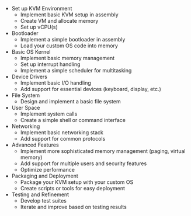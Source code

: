 - Set up KVM Environment
    - Implement basic KVM setup in assembly
    - Create VM and allocate memory
    - Set up vCPU(s)
- Bootloader
    - Implement a simple bootloader in assembly
    - Load your custom OS code into memory
- Basic OS Kernel
    - Implement basic memory management
    - Set up interrupt handling
    - Implement a simple scheduler for multitasking
- Device Drivers
    - Implement basic I/O handling
    - Add support for essential devices (keyboard, display, etc.)
- File System
    - Design and implement a basic file system
- User Space
    - Implement system calls
    - Create a simple shell or command interface
- Networking
    - Implement basic networking stack
    - Add support for common protocols
- Advanced Features
    - Implement more sophisticated memory management (paging, virtual memory)
    - Add support for multiple users and security features
    - Optimize performance
- Packaging and Deployment
    - Package your KVM setup with your custom OS
    - Create scripts or tools for easy deployment
- Testing and Refinement
    - Develop test suites
    - Iterate and improve based on testing results